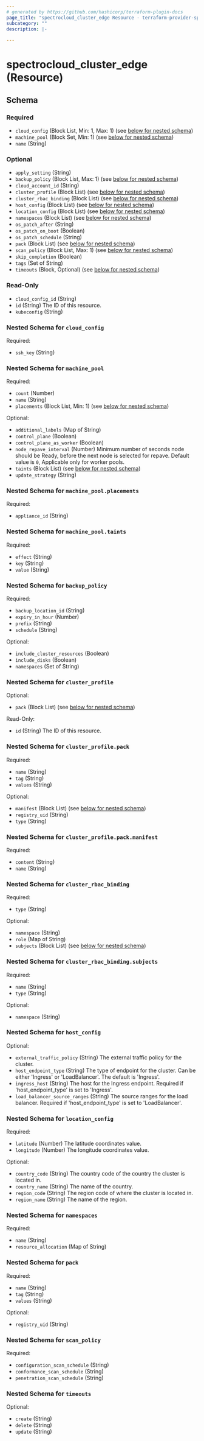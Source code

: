 ```yaml
---
# generated by https://github.com/hashicorp/terraform-plugin-docs
page_title: "spectrocloud_cluster_edge Resource - terraform-provider-spectrocloud"
subcategory: ""
description: |-
  
---
```


# spectrocloud_cluster_edge (Resource)





<!-- schema generated by tfplugindocs -->
## Schema

### Required

- `cloud_config` (Block List, Min: 1, Max: 1) (see [below for nested schema](#nestedblock--cloud_config))
- `machine_pool` (Block Set, Min: 1) (see [below for nested schema](#nestedblock--machine_pool))
- `name` (String)

### Optional

- `apply_setting` (String)
- `backup_policy` (Block List, Max: 1) (see [below for nested schema](#nestedblock--backup_policy))
- `cloud_account_id` (String)
- `cluster_profile` (Block List) (see [below for nested schema](#nestedblock--cluster_profile))
- `cluster_rbac_binding` (Block List) (see [below for nested schema](#nestedblock--cluster_rbac_binding))
- `host_config` (Block List) (see [below for nested schema](#nestedblock--host_config))
- `location_config` (Block List) (see [below for nested schema](#nestedblock--location_config))
- `namespaces` (Block List) (see [below for nested schema](#nestedblock--namespaces))
- `os_patch_after` (String)
- `os_patch_on_boot` (Boolean)
- `os_patch_schedule` (String)
- `pack` (Block List) (see [below for nested schema](#nestedblock--pack))
- `scan_policy` (Block List, Max: 1) (see [below for nested schema](#nestedblock--scan_policy))
- `skip_completion` (Boolean)
- `tags` (Set of String)
- `timeouts` (Block, Optional) (see [below for nested schema](#nestedblock--timeouts))

### Read-Only

- `cloud_config_id` (String)
- `id` (String) The ID of this resource.
- `kubeconfig` (String)

<a id="nestedblock--cloud_config"></a>
### Nested Schema for `cloud_config`

Required:

- `ssh_key` (String)


<a id="nestedblock--machine_pool"></a>
### Nested Schema for `machine_pool`

Required:

- `count` (Number)
- `name` (String)
- `placements` (Block List, Min: 1) (see [below for nested schema](#nestedblock--machine_pool--placements))

Optional:

- `additional_labels` (Map of String)
- `control_plane` (Boolean)
- `control_plane_as_worker` (Boolean)
- `node_repave_interval` (Number) Minimum number of seconds node should be Ready, before the next node is selected for repave. Default value is `0`, Applicable only for worker pools.
- `taints` (Block List) (see [below for nested schema](#nestedblock--machine_pool--taints))
- `update_strategy` (String)

<a id="nestedblock--machine_pool--placements"></a>
### Nested Schema for `machine_pool.placements`

Required:

- `appliance_id` (String)


<a id="nestedblock--machine_pool--taints"></a>
### Nested Schema for `machine_pool.taints`

Required:

- `effect` (String)
- `key` (String)
- `value` (String)



<a id="nestedblock--backup_policy"></a>
### Nested Schema for `backup_policy`

Required:

- `backup_location_id` (String)
- `expiry_in_hour` (Number)
- `prefix` (String)
- `schedule` (String)

Optional:

- `include_cluster_resources` (Boolean)
- `include_disks` (Boolean)
- `namespaces` (Set of String)


<a id="nestedblock--cluster_profile"></a>
### Nested Schema for `cluster_profile`

Optional:

- `pack` (Block List) (see [below for nested schema](#nestedblock--cluster_profile--pack))

Read-Only:

- `id` (String) The ID of this resource.

<a id="nestedblock--cluster_profile--pack"></a>
### Nested Schema for `cluster_profile.pack`

Required:

- `name` (String)
- `tag` (String)
- `values` (String)

Optional:

- `manifest` (Block List) (see [below for nested schema](#nestedblock--cluster_profile--pack--manifest))
- `registry_uid` (String)
- `type` (String)

<a id="nestedblock--cluster_profile--pack--manifest"></a>
### Nested Schema for `cluster_profile.pack.manifest`

Required:

- `content` (String)
- `name` (String)




<a id="nestedblock--cluster_rbac_binding"></a>
### Nested Schema for `cluster_rbac_binding`

Required:

- `type` (String)

Optional:

- `namespace` (String)
- `role` (Map of String)
- `subjects` (Block List) (see [below for nested schema](#nestedblock--cluster_rbac_binding--subjects))

<a id="nestedblock--cluster_rbac_binding--subjects"></a>
### Nested Schema for `cluster_rbac_binding.subjects`

Required:

- `name` (String)
- `type` (String)

Optional:

- `namespace` (String)



<a id="nestedblock--host_config"></a>
### Nested Schema for `host_config`

Optional:

- `external_traffic_policy` (String) The external traffic policy for the cluster.
- `host_endpoint_type` (String) The type of endpoint for the cluster. Can be either 'Ingress' or 'LoadBalancer'. The default is 'Ingress'.
- `ingress_host` (String) The host for the Ingress endpoint. Required if 'host_endpoint_type' is set to 'Ingress'.
- `load_balancer_source_ranges` (String) The source ranges for the load balancer. Required if 'host_endpoint_type' is set to 'LoadBalancer'.


<a id="nestedblock--location_config"></a>
### Nested Schema for `location_config`

Required:

- `latitude` (Number) The latitude coordinates value.
- `longitude` (Number) The longitude coordinates value.

Optional:

- `country_code` (String) The country code of the country the cluster is located in.
- `country_name` (String) The name of the country.
- `region_code` (String) The region code of where the cluster is located in.
- `region_name` (String) The name of the region.


<a id="nestedblock--namespaces"></a>
### Nested Schema for `namespaces`

Required:

- `name` (String)
- `resource_allocation` (Map of String)


<a id="nestedblock--pack"></a>
### Nested Schema for `pack`

Required:

- `name` (String)
- `tag` (String)
- `values` (String)

Optional:

- `registry_uid` (String)


<a id="nestedblock--scan_policy"></a>
### Nested Schema for `scan_policy`

Required:

- `configuration_scan_schedule` (String)
- `conformance_scan_schedule` (String)
- `penetration_scan_schedule` (String)


<a id="nestedblock--timeouts"></a>
### Nested Schema for `timeouts`

Optional:

- `create` (String)
- `delete` (String)
- `update` (String)


